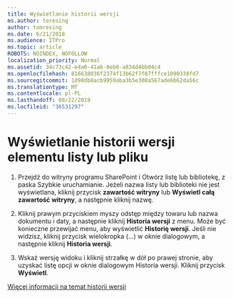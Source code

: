 ```yaml
---
title: Wyświetlanie historii wersji
ms.author: toresing
author: tomresing
ms.date: 6/21/2018
ms.audience: ITPro
ms.topic: article
ROBOTS: NOINDEX, NOFOLLOW
localization_priority: Normal
ms.assetid: 34c73c42-e4a0-41ab-8eb8-a834d4bb04c4
ms.openlocfilehash: 816638036f2374f13b62f7f87fffce1090338fd7
ms.sourcegitcommit: 1d98db8acb9959aba3b5e308a567ade6b62da56c
ms.translationtype: MT
ms.contentlocale: pl-PL
ms.lasthandoff: 08/22/2019
ms.locfileid: "36531297"
---
```

# <a name="view-version-history-of-a-file-or-list-item"></a>Wyświetlanie historii wersji elementu listy lub pliku

1. Przejdź do witryny programu SharePoint i Otwórz listę lub bibliotekę, z paska Szybkie uruchamianie. Jeżeli nazwa listy lub biblioteki nie jest wyświetlana, kliknij przycisk **zawartość witryny** lub **Wyświetl całą zawartość witryny**, a następnie kliknij nazwę.
    
2. Kliknij prawym przyciskiem myszy odstęp między towaru lub nazwa dokumentu i daty, a następnie kliknij **Historia wersji** z menu. Może być konieczne przewijać menu, aby wyświetlić **Historię wersji**. Jeśli nie widzisz, kliknij przycisk wielokropka (...) w oknie dialogowym, a następnie kliknij **Historia wersji**.
    
3. Wskaż wersję widoku i kliknij strzałkę w dół po prawej stronie, aby uzyskać listę opcji w oknie dialogowym Historia wersji. Kliknij przycisk **Wyświetl**.
    
[Więcej informacji na temat historii wersji](https://go.microsoft.com/fwlink/?linkid=875709)
  

